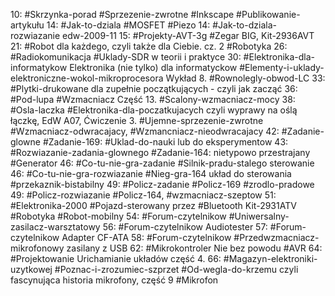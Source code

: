 10: #Skrzynka-porad #Sprzezenie-zwrotne #Inkscape #Publikowanie-artykułu
14: #Jak-to-dziala #MOSFET #Piezo 
14: #Jak-to-dziala-rozwiazanie edw-2009-11 
15: #Projekty-AVT-3g #Zegar BIG, Kit-2936AVT
21: #Robot dla każdego, czyli także dla Ciebie. cz. 2 #Robotyka 
26: #Radiokomunikacja #Uklady-SDR w teorii i praktyce
30: #Elektronika-dla-informatykow Elektronika (nie tylko) dla informatyckow #Elementy-i-uklady-elektroniczne-wokol-mikroprocesora Wykład 8. #Rownolegly-obwod-LC
33: #Plytki-drukowane dla zupełnie początkujących - czyli jak zacząć 
36: #Pod-lupa #Wzmacniacz Część 13.  #Scalony-wzmacniacz-mocy 
38: #Osla-laczka #Elektronika-dla-poczatkujacych czyli wyprawy na oślą łączkę, EdW A07, Ćwiczenie 3. #Ujemne-sprzezenie-zwrotne  #Wzmacniacz-odwracajacy, #Wzmancniacz-nieodwracajacy 
42: #Zadanie-glowne #Zadanie-169: #Uklad-do-nauki lub do eksperymentow
43: #Rozwiazanie-zadania-glownego #Zadanie-164: nietypowo przestrajany #Generator 
46: #Co-tu-nie-gra-zadanie #Silnik-pradu-stalego sterowanie
46: #Co-tu-nie-gra-rozwiazanie #Nieg-gra-164 układ do sterowania #przekaznik-bistabilny
49: #Policz-zadanie #Policz-169 #zrodlo-pradowe
49: #Policz-rozwiazanie #Policz-164, #wzmacniacz-szeptow
51: #Elektronika-2000 #Pojazd-sterowany przez #Bluetooth Kit-2931ATV #Robotyka #Robot-mobilny 
54: #Forum-czytelnikow #Uniwersalny-zasilacz-warsztatowy 
56: #Forum-czytelnikow Audiotester
57: #Forum-czytelnikow Adapter CF-ATA
58: #Forum-czytelnikow #Przedwzmacniacz-mikrofonowy zasilany z USB
62: #Mikrokontroler Nie bez powodu #AVR
64: #Projektowanie Urichamianie układów część 4.
66: #Magazyn-elektroniki-uzytkowej #Poznac-i-zrozumiec-szprzet #Od-wegla-do-krzemu czyli fascynująca historia mikrofony, część 9 #Mikrofon 